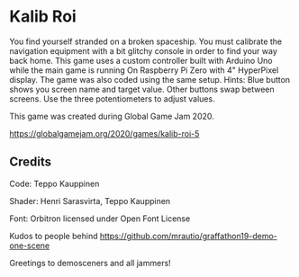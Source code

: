 # Kalib Roi

You find yourself stranded on a broken spaceship. You must calibrate the navigation equipment with a bit glitchy console in order to find your way back home. This game uses a custom controller built with Arduino Uno while the main game is running On Raspberry Pi Zero with 4" HyperPixel display. The game was also coded using the same setup. Hints: Blue button shows you screen name and target value. Other buttons swap between screens. Use the three potentiometers to adjust values.

This game was created during Global Game Jam 2020.

https://globalgamejam.org/2020/games/kalib-roi-5

## Credits
Code: Teppo Kauppinen

Shader: Henri Sarasvirta, Teppo Kauppinen

Font: Orbitron licensed under Open Font License

Kudos to people behind https://github.com/mrautio/graffathon19-demo-one-scene

Greetings to demosceners and all jammers!

